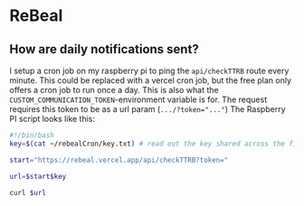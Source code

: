 # ReBeal

## How are daily notifications sent?

I setup a cron job on my raspberry pi to ping the `api/checkTTRB` route every minute. This could be replaced with a vercel cron job, but the free plan only offers a cron job to run once a day. This is also what the `CUSTOM_COMMUNICATION_TOKEN`-environment variable is for.
The request requires this token to be as a url param (`.../?token="..."`)
The Raspberry PI script looks like this:

```bash
#!/bin/bash
key=$(cat ~/rebealCron/key.txt) # read out the key shared across the file and the env variable

start="https://rebeal.vercel.app/api/checkTTRB?token="

url=$start$key

curl $url
```
